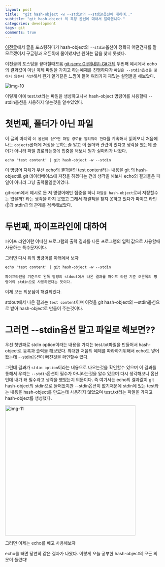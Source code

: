 ```yaml
---
layout: post
title:  "git hash-object -w --stdin의 --stdin옵션에 대하여.."
subtitle: "git hash-object 의 특정 옵션에 대해서 알아봅니다."
categories: development
tags: git
comments: true
---
```

[이전글](https://godtaehee.tistory.com/37)에서 글을 포스팅하다가 hash-object의 `--stdin`옵션이 정확히 어떤건지를 잘 모르겠어서 구글링과 오픈톡에 물어봤지만 원하는 답을 찾지 못했다.

이전글의 포스팅을 끝마칠때쯔음 [git-scm: Git의내부-Git개체](https://git-scm.com/book/ko/v2/Git%EC%9D%98-%EB%82%B4%EB%B6%80-Git-%EA%B0%9C%EC%B2%B4) 두번째 예시에서 echo의 결과값이 아닌 이제 파일을 가지고 하는예제를 진행하다가 `파일은 --stdin옵션을 붙히지 않는데 착안`해서 뭔가 알거같은 느낌이 들어 여러가지 재밌는 실험들을 해보았다.

![img-10](https://user-images.githubusercontent.com/44861205/124282924-51d5d180-db86-11eb-82cd-688812fbc9e8.png)


이렇게 아예 test.txt라는 파일을 생성하고나서 hash-object 명령어를 사용할때 --stdin옵션을 사용하지 않는것을 알수있었다.

# 첫번째, 폴더가 아닌 파일

이 글의 마지막 `이 옵션이 없으면 파일 경로를 알려줘야 한다`를 계속해서 읽어보니 처음에 나는 `objects`폴더에 저장을 못하는줄 알고 이 폴더와 관련이 있다고 생각을 했는데 폴더가 아니라 파일 경로라는것에 집중을 해보니 뭔가 실마리가 나왔다.

```
echo 'test content' | git hash-object -w --stdin
```

이 명령어 자체가 우선 echo의 결과물인 test content라는 내용을 git 의 hash-object로 git 데이터베이스에 저장을 하겠다는 건데 생각을 해보니 echo의 결과물은 파일이 아니라 그냥 출력물일뿐이었다.

git-scm에서 예시로 든 저 명령어에만 집중을 하니 `파일을 hash-object`로써 저장할수는 없을까? 라는 생각을 하지 못했고 그래서 해결책을 찾지 못하고 있다가 파이프 라인(|)과 stdin과의 관계를 검색해보았다.

# 두번째, 파이프라인에 대하여

파이프 라인이란 어떠한 프로그램의 출력 결과를 다른 프로그램의 입력 값으로 사용할때 사용하는 특수문자이다.

그러면 다시 위의 명령어를 아래에서 보자

```
echo 'test content' | git hash-object -w --stdin
```

`파이프라인을 기준으로 왼쪽 명령의 stdout에서 나온 결과를 파이프 라인 기준 오른쪽의 명령어의 stdin으로 사용하겠다는 뜻이다.`

이제 모든 의문점이 해결되었다.

stdout에서 나온 결과는 `test content`이며 이것을 git hash-object의 --stdin옵션으로 받아 hash-object로 만들어 주는것이다.

# 그러면 --stdin옵션 말고 파일로 해보면??

우선 첫번째로 stdin option이라는 내용을 가지는 test.txt파일을 만들어서 hash-object로 등록과 출력을 해보았다. 최대한 처음의 예제를 따라하기위해서 echo도 넣어봤는데 --stdin옵션이 빠진것을 확인할수 있다.

그런데 결과가 `stdin option`이라는 내용으로 나오는것을 확인할수 있으며 이 결과를 통해서 우리는 `--stdin`옵션이 필수가 아니라는것을 알수 있으며 다시 생각해보니 옵션인데 내가 왜 필수라고 생각을 했었는지 의문이다. 즉 여기서는 echo의 결과값이 git hash-object의 stdin으로 들어왔지만 --stdin옵션이 없기때문에 stdin에 있는 test라는 내용을 hash-object를 만드는데 사용하지 않았으며 test.txt라는 파일을 가지고 hash-object를 생성했다.

<img width="423" alt="img-11" src="https://user-images.githubusercontent.com/44861205/124282963-58644900-db86-11eb-8ae4-b769e81f96ff.png">


그러면 이제는 echo를 빼고 사용해보자

echo를 빼면 당연히 같은 결과가 나왔다. 이렇게 오늘 공부한 hash-object의 모든 의문이 풀렸다!